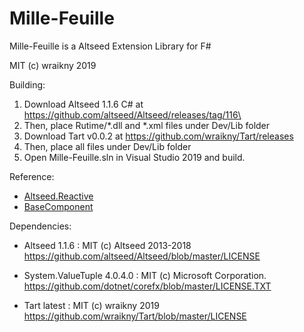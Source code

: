 # Mille-Feuille
Mille-Feuille is a Altseed Extension Library for F#  
  
MIT (c) wraikny 2019  

Building:
1. Download Altseed 1.1.6 C# at https://github.com/altseed/Altseed/releases/tag/116\
1. Then, place Rutime/*.dll and *.xml files under Dev/Lib folder
1. Download Tart v0.0.2 at https://github.com/wraikny/Tart/releases
1. Then, place all files under Dev/Lib folder
1. Open Mille-Feuille.sln in Visual Studio 2019 and build.

Reference:
* [Altseed.Reactive](https://github.com/NumAniCloud/Altseed.Reactive)
* [BaseComponent](https://github.com/gon6109/BaseComponent)
  
Dependencies:
* Altseed 1.1.6 : MIT (c) Altseed 2013-2018
  https://github.com/altseed/Altseed/blob/master/LICENSE

* System.ValueTuple 4.0.4.0 : MIT (c) Microsoft Corporation.
  https://github.com/dotnet/corefx/blob/master/LICENSE.TXT

* Tart latest : MIT (c) wraikny 2019
  https://github.com/wraikny/Tart/blob/master/LICENSE
